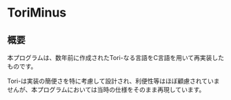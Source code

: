 # ToriMinus

## 概要

本プログラムは、数年前に作成されたTori-なる言語をC言語を用いて再実装したものです。

Tori-は実装の簡便さを特に考慮して設計され、利便性等はほぼ顧慮されていませんが、本プログラムにおいては当時の仕様をそのまま再現しています。
